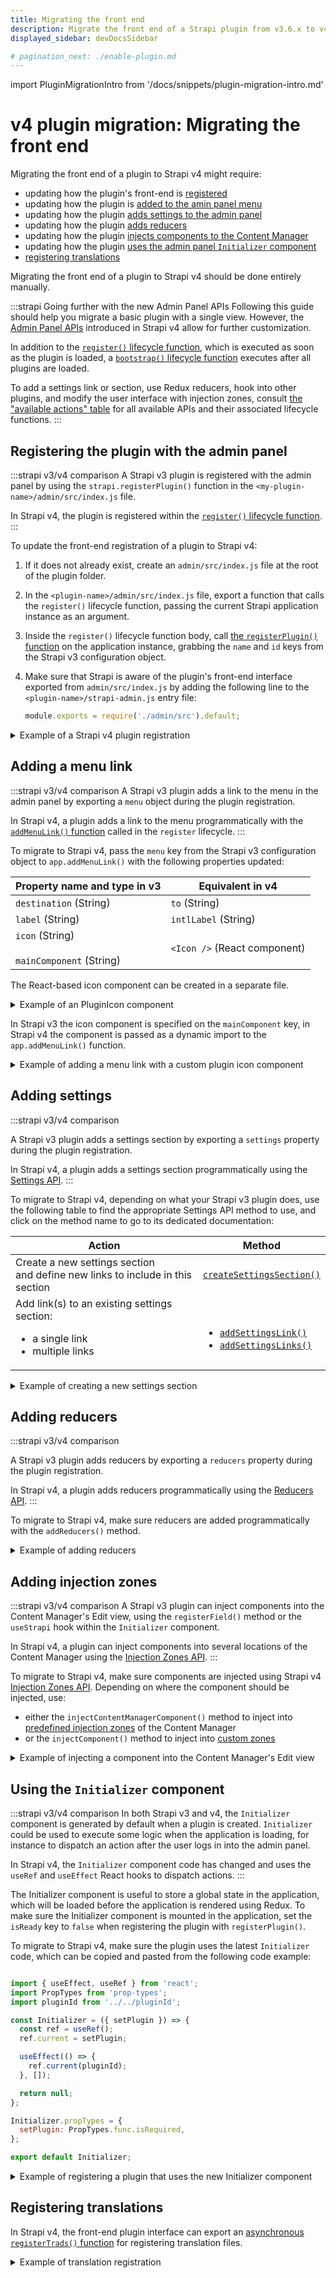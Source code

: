 ```yaml
---
title: Migrating the front end
description: Migrate the front end of a Strapi plugin from v3.6.x to v4.0.x with step-by-step instructions
displayed_sidebar: devDocsSidebar

# pagination_next: ./enable-plugin.md
---
```


import PluginMigrationIntro from '/docs/snippets/plugin-migration-intro.md'

# v4 plugin migration: Migrating the front end

<PluginMigrationIntro components={props.components} />

Migrating the front end of a plugin to Strapi v4 might require:

- updating how the plugin's front-end is [registered](#registering-the-plugin-with-the-admin-panel)
- updating how the plugin is [added to the amin panel menu](#adding-a-menu-link)
- updating how the plugin [adds settings to the admin panel](#adding-settings)
- updating how the plugin [adds reducers](#adding-reducers)
- updating how the plugin [injects components to the Content Manager](#adding-injection-zones)
- updating how the plugin [uses the admin panel `Initializer` component](#using-the-initializer-component)
- [registering translations](#registering-translations)

Migrating the front end of a plugin to Strapi v4 should be done entirely manually.

:::strapi Going further with the new Admin Panel APIs
Following this guide should help you migrate a basic plugin with a single view. However, the [Admin Panel APIs](/dev-docs/plugin-development/admin-panel-api.md) introduced in Strapi v4 allow for further customization.

In addition to the [`register()` lifecycle function](/dev-docs/plugin-development/admin-panel-api.md#register), which is executed as soon as the plugin is loaded, a [`bootstrap()` lifecycle function](/dev-docs/plugin-development/admin-panel-api.md#bootstrap) executes after all plugins are loaded.

To add a settings link or section, use Redux reducers, hook into other plugins, and modify the user interface with injection zones, consult [the "available actions" table](/dev-docs/plugin-development/admin-panel-api.md#available-actions) for all available APIs and their associated lifecycle functions.
:::

## Registering the plugin with the admin panel

:::strapi v3/v4 comparison
A Strapi v3 plugin is registered with the admin panel by using the `strapi.registerPlugin()` function in the `<my-plugin-name>/admin/src/index.js` file.

In Strapi v4, the plugin is registered within the [`register()` lifecycle function](/dev-docs/plugin-development/admin-panel-api.md#register).
:::

To update the front-end registration of a plugin to Strapi v4:

1. If it does not already exist, create an `admin/src/index.js` file at the root of the plugin folder.
2. In the `<plugin-name>/admin/src/index.js` file, export a function that calls the `register()` lifecycle function, passing the current Strapi application instance as an argument.
3. Inside the `register()` lifecycle function body, call [the `registerPlugin()` function](/dev-docs/plugin-development/admin-panel-api.md#registerplugin) on the application instance, grabbing the `name` and `id` keys from the Strapi v3 configuration object.
4. Make sure that Strapi is aware of the plugin's front-end interface exported from `admin/src/index.js` by adding the following line to the `<plugin-name>/strapi-admin.js` entry file:

    ```jsx
    module.exports = require('./admin/src').default;
    ```

<details>
<summary>Example of a Strapi v4 plugin registration</summary>

  ```jsx title="./src/plugins/my-plugin/admin/src/index.js"

  import pluginId from './pluginId';

  const pluginDescription = pluginPkg.strapi.description || pluginPkg.description;
const { name } = pluginPkg.strapi;

  export default {
    register(app) {
        // executes as soon as the plugin is loaded
        app.registerPlugin({
          id: pluginId
          name,
        })
      }
    }
  ```

  ```jsx title=".src/plugins/my-plugin/strapi-admin.js"

  module.exports = require('./admin/src').default;
  ```

</details>

## Adding a menu link

:::strapi v3/v4 comparison
A Strapi v3 plugin adds a link to the menu in the admin panel by exporting a `menu` object during the plugin registration.

In Strapi v4, a plugin adds a link to the menu programmatically with the [`addMenuLink()` function](/dev-docs/plugin-development/admin-panel-api.md#menu-api) called in the `register` lifecycle. 
:::

To migrate to Strapi v4, pass the `menu` key from the Strapi v3 configuration object to `app.addMenuLink()` with the following properties updated:

| Property name and type in v3                      | Equivalent in v4             |
| ------------------------------------------------- | ---------------------------- |
| `destination` (String)                            | `to` (String)                |
| `label` (String)                                  | `intlLabel` (String)   |
| `icon` (String)<br/><br/>`mainComponent` (String) | `<Icon />` (React component) |

The React-based icon component can be created in a separate file.

<details>
<summary>Example of an PluginIcon component</summary>

```jsx title="./src/plugins/my-plugin/admin/src/components/PluginIcon/index.js"

import React from "react";
import { Icon } from "@strapi/parts/Icon";
import { FontAwesomeIcon } from "@fortawesome/react-fontawesome";

const PluginIcon = () => (
  <Icon as={() => <FontAwesomeIcon icon="paint-brush" />} width="16px" />
);

export default PluginIcon;
```

</details>

In Strapi v3 the icon component is specified on the `mainComponent` key, in Strapi v4 the component is passed as a dynamic import to the `app.addMenuLink()` function.

<details>
<summary>Example of adding a menu link with a custom plugin icon component</summary>

```jsx title="./src/plugins/my-plugin/admin/src/index.js"

import pluginId from './pluginId';
import pluginPermissions from './permissions';
import PluginIcon from './PluginIcon'

const pluginDescription = pluginPkg.strapi.description || pluginPkg.description;
const { name } = pluginPkg.strapi;

export default {
  register(app) {
    app.addMenuLink({
      to: `/plugins/${pluginId}`,
      icon: PluginIcon,
      intlLabel: {
        id: `${pluginId}.plugin.name`,
        defaultMessage: 'My Plugin',
      },
      permissions: pluginPermissions.main,
      Component: async () => {
        const component = await import(/* webpackChunkName: "my-plugin-page" */ './pages/PluginPage');

        return component;
      },
    });

    app.registerPlugin({
      description: pluginDescription,
      id: pluginId
      name
    });
  }
}
```

</details>

## Adding settings

:::strapi v3/v4 comparison

A Strapi v3 plugin adds a settings section by exporting a `settings` property during the plugin registration.

In Strapi v4, a plugin adds a settings section programmatically using the [Settings API](/dev-docs/plugin-development/admin-panel-api.md#settings-api).
:::

To migrate to Strapi v4, depending on what your Strapi v3 plugin does, use the following table to find the appropriate Settings API method to use, and click on the method name to go to its dedicated documentation:

| Action     | Method |
|-----|----|
| Create a new settings section<br/> and define new links to include in this section | [`createSettingsSection()`](/dev-docs/plugin-development/admin-panel-api.md#createsettingsection) |
| Add link(s) to an existing settings section:<ul><li>a single link</li><li>multiple links</li></ul> | <br/><ul><li>[`addSettingsLink()`](/dev-docs/plugin-development/admin-panel-api.md#addsettingslink)</li><li>[`addSettingsLinks()`](/dev-docs/plugin-development/admin-panel-api.md#addsettingslinks)</li></ul> |

<details>
<summary>Example of creating a new settings section</summary>

```js title="./src/plugins/my-plugin/admin/src/index.js"

import getTrad from './utils/getTrad';

register(app) {
  // Create the plugin's settings section
  app.createSettingSection(
    // created section
    {
      id: pluginId,
      intlLabel: {
        id: getTrad('Settings.section-label'),
        defaultMessage: 'My plugin settings',
      },
    },
    // links
    [
      {
        intlLabel: {
          id: 'settings.page',
          defaultMessage: 'Setting page 1',
        },
        id: 'settings',
        to: `/settings/my-plugin/`,
        Component: async () => {
          const component = await import(
            /* webpackChunkName: "my-plugin-settings-page" */ './pages/Settings'
          );

          return component;
        },
        permissions: [],
      },

    ]
  );

  app.registerPlugin({
    id: pluginId,
    name,
  });
},
```

</details>

## Adding reducers

:::strapi v3/v4 comparison

A Strapi v3 plugin adds reducers by exporting a `reducers` property during the plugin registration.

In Strapi v4, a plugin adds reducers programmatically using the [Reducers API](/dev-docs/plugin-development/admin-panel-api.md#reducers-api).
:::

To migrate to Strapi v4, make sure reducers are added programmatically with the `addReducers()` method.

<details>
<summary>Example of adding reducers</summary>

```js title="./src/plugins/my-plugin/admin/src/index.js"

import myReducer from './components/MyCompo/reducer';
import myReducer1 from './components/MyCompo1/reducer';
import pluginId from './pluginId';

const reducers = {
  [`${pluginId}_reducer`]: myReducer,
  [`${pluginId}_reducer1`]: myReducer1,
};

export default {
  register(app) {
    app.addReducers(reducers);

    app.registerPlugin({
      id: pluginId,
      name,
    });
  },
 }
}
```

</details>

## Adding injection zones

:::strapi v3/v4 comparison
A Strapi v3 plugin can inject components into the Content Manager's Edit view, using the `registerField()` method or the `useStrapi` hook within the `Initializer` component.

In Strapi v4, a plugin can inject components into several locations of the Content Manager using the [Injection Zones API](/dev-docs/plugin-development/admin-panel-api.md#injection-zones-api).
:::

To migrate to Strapi v4, make sure components are injected using Strapi v4 [Injection Zones API](/dev-docs/plugin-development/admin-panel-api.md#injection-zones-api). Depending on where the component should be injected, use:

- either the `injectContentManagerComponent()` method to inject into [predefined injection zones](/dev-docs/plugin-development/admin-panel-api.md#using-predefined-injection-zones) of the Content Manager
- or the `injectComponent()` method to inject into [custom zones](/dev-docs/plugin-development/admin-panel-api.md#creating-a-custom-injection-zone)

<details>
<summary>Example of injecting a component into the Content Manager's Edit view</summary>

```jsx title=" ./src/plugins/my-plugin/admin/src/index.js"

import pluginId from './pluginId;
import Link from './components/Link'

export default {
  bootstrap(app){
    // insert a link in the 'right-links' zone of the Content Manager's edit view
    app.injectContentManagerComponent('editView', 'right-links', {
      name: `${pluginId}-link`,
      Component: Link,
    });
  }
}
```

</details>

## Using the `Initializer` component

:::strapi v3/v4 comparison
In both Strapi v3 and v4, the `Initializer` component is generated by default when a plugin is created. `Initializer` could be used to execute some logic when the application is loading, for instance to dispatch an action after the user logs in into the admin panel.

In Strapi v4, the `Initializer` component code has changed and uses the `useRef` and `useEffect`  React hooks to dispatch actions.
:::

The Initializer component is useful to store a global state in the application, which will be loaded before the application is rendered using Redux. To make sure the Initializer component is mounted in the application, set the `isReady` key to `false` when registering the plugin with `registerPlugin()`.

To migrate to Strapi v4, make sure the plugin uses the latest `Initializer` code, which can be copied and pasted from the following code example:

```jsx title="./src/plugins/my-plugin/admin/src/components/Initializer/index.js"

import { useEffect, useRef } from 'react';
import PropTypes from 'prop-types';
import pluginId from '../../pluginId';

const Initializer = ({ setPlugin }) => {
  const ref = useRef();
  ref.current = setPlugin;

  useEffect(() => {
    ref.current(pluginId);
  }, []);

  return null;
};

Initializer.propTypes = {
  setPlugin: PropTypes.func.isRequired,
};

export default Initializer;
```

<details>
<summary>Example of registering a plugin that uses the new Initializer component</summary>

```js title="./src/plugins/my-plugin/admin/src/index.js"

export default {
  register(app) {
    app.registerPlugin({
      id: pluginId,
      initializer: Initializer,
      isReady: false, // ensures the Initializer component is mounted in the application
      name,
    });
  },
 }
}
```

</details>

## Registering translations

In Strapi v4, the front-end plugin interface can export an [asynchronous `registerTrads()` function](/dev-docs/plugin-development/admin-panel-api.md#async-function) for registering translation files.

<details>
<summary>Example of translation registration</summary>

```jsx
import { prefixPluginTranslations } from "@strapi/helper-plugin";

export default {
  register(app) {
    // register code...
  },
  bootstrap(app) {
    // bootstrap code...
  },
  async registerTrads({ locales }) {
    const importedTrads = await Promise.all(
      locales.map((locale) => {
        return import(
          /* webpackChunkName: "[pluginId]-[request]" */ `./translations/${locale}.json`
        )
          .then(({ default: data }) => {
            return {
              data: prefixPluginTranslations(data, pluginId),
              locale,
            };
          })
          .catch(() => {
            return {
              data: {},
              locale,
            };
          });
      })
    );

    return Promise.resolve(importedTrads);
  },
};
```

</details>
